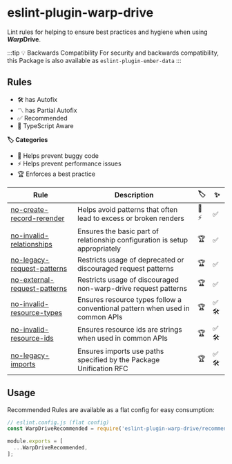 # eslint-plugin-warp-drive

Lint rules for helping to ensure best practices and hygiene when using ***Warp*Drive**.

:::tip 💡 Backwards Compatibility
For security and backwards compatibility, this Package is also available as `eslint-plugin-ember-data`
:::

## Rules

- 🛠️ has Autofix
- 〽️ has Partial Autofix
- ✅ Recommended
- 💜 TypeScript Aware

**🏷️ Categories**

- 🐞 Helps prevent buggy code
- ⚡️ Helps prevent performance issues
- 🏆 Enforces a best practice

| Rule | Description | 🏷️ | ✨ |
| ---- | ----------- | -- | -- |
| [no-create-record-rerender](./rules/no-create-record-rerender.md) | Helps avoid patterns that often lead to excess or broken renders | 🐞⚡️ | ✅ |
| [no-invalid-relationships](./rules/no-invalid-relationships.md) | Ensures the basic part of relationship configuration is setup appropriately | 🏆 | ✅ |
| [no-legacy-request-patterns](./rules/no-legacy-request-patterns.md) | Restricts usage of deprecated or discouraged request patterns | 🏆 | ✅ |
| [no-external-request-patterns](./rules/no-external-request-patterns.md) | Restricts usage of discouraged non-warp-drive request patterns | 🏆 | ✅ |
| [no-invalid-resource-types](./rules/no-invalid-resource-types.md) | Ensures resource types follow a conventional pattern when used in common APIs | 🏆 | ✅🛠️ |
| [no-invalid-resource-ids](./rules/no-invalid-resource-ids.md) | Ensures resource ids are strings when used in common APIs | 🏆 | ✅🛠️ |
| [no-legacy-imports](./rules/no-legacy-imports.md) | Ensures imports use paths specified by the Package Unification RFC | 🏆 | ✅🛠️ |

## Usage

Recommended Rules are available as a flat config for easy consumption:

```ts
// eslint.config.js (flat config)
const WarpDriveRecommended = require('eslint-plugin-warp-drive/recommended');

module.exports = [
  ...WarpDriveRecommended,
];
```

